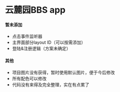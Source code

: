 # 云麓园BBS app

#### 暂未添加
* 点击事件监听器
* 主界面部分layout ID（可以按需添加）
* 登陆&注册逻辑（方案未确定）


#### 其他
* 项目图片没有获得，暂时使用默认图片，便于今后修改
* 所有配色可以修改
* 代码没有来得及完全整理，实在有点累了


